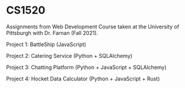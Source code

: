 # CS1520

Assignments from Web Development Course taken at the University of Pittsburgh with Dr. Farnan (Fall 2021).

Project 1: BattleShip (JavaScript)

Project 2: Catering Service (Python + SQLAlchemy)

Project 3: Chatting Platform (Python + JavaScript + SQLAlchemy)

Project 4: Hocket Data Calculator (Python + JavaScript + Rust)
